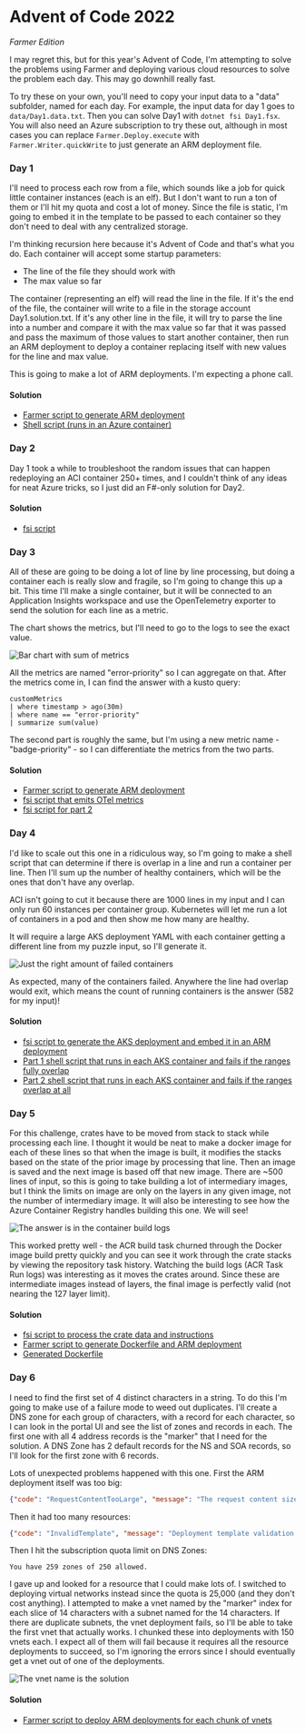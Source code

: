 Advent of Code 2022
========

_Farmer Edition_

I may regret this, but for this year's Advent of Code, I'm attempting to solve the problems using Farmer and deploying various cloud resources to solve the problem each day. This may go downhill really fast.

To try these on your own, you'll need to copy your input data to a "data" subfolder, named for each day. For example, the input data for day 1 goes to `data/Day1.data.txt`. Then you can solve Day1 with `dotnet fsi Day1.fsx`. You will also need an Azure subscription to try these out, although in most cases you can replace `Farmer.Deploy.execute` with `Farmer.Writer.quickWrite` to just generate an ARM deployment file.

### Day 1
I'll need to process each row from a file, which sounds like a job for quick little container instances (each is an elf). But I don't want to run a ton of them or I'll hit my quota and cost a lot of money. Since the file is static, I'm going to embed it in the template to be passed to each container so they don't need to deal with any centralized storage.

I'm thinking recursion here because it's Advent of Code and that's what you do. Each container will accept some startup parameters:

* The line of the file they should work with
* The max value so far

The container (representing an elf) will read the line in the file. If it's the end of the file, the container will write to a file in the storage account Day1.solution.txt. If it's any other line in the file, it will try to parse the line into a number and compare it with the max value so far that it was passed and pass the maximum of those values to start another container, then run an ARM deployment to deploy a container replacing itself with new values for the line and max value.

This is going to make a lot of ARM deployments. I'm expecting a phone call.

#### Solution
* [Farmer script to generate ARM deployment](Day1.fsx)
* [Shell script (runs in an Azure container)](Day1.sh)

### Day 2
Day 1 took a while to troubleshoot the random issues that can happen redeploying an ACI container 250+ times, and I couldn't think of any ideas for neat Azure tricks, so I just did an F#-only solution for Day2.

#### Solution
* [fsi script](Day2.fsx)

### Day 3
All of these are going to be doing a lot of line by line processing, but doing a container each is really slow and fragile, so I'm going to change this up a bit. This time I'll make a single container, but it will be connected to an Application Insights workspace and use the OpenTelemetry exporter to send the solution for each line as a metric.

The chart shows the metrics, but I'll need to go to the logs to see the exact value.

![Bar chart with sum of metrics](Day3.png)

All the metrics are named "error-priority" so I can aggregate on that. After the metrics come in, I can find the answer with a kusto query:

```
customMetrics
| where timestamp > ago(30m)
| where name == "error-priority"
| summarize sum(value)
```

The second part is roughly the same, but I'm using a new metric name - "badge-priority" - so I can differentiate the metrics from the two parts.

#### Solution
* [Farmer script to generate ARM deployment](Day3.fsx)
* [fsi script that emits OTel metrics](Day3.Script.fsx)
* [fsi script for part 2](Day3.ScriptPart2.fsx)

### Day 4

I'd like to scale out this one in a ridiculous way, so I'm going to make a shell script that can determine if there is overlap in a line and run a container per line. Then I'll sum up the number of healthy containers, which will be the ones that don't have any overlap.

ACI isn't going to cut it because there are 1000 lines in my input and I can only run 60 instances per container group. Kubernetes will let me run a lot of containers in a pod and then show me how many are healthy.

It will require a large AKS deployment YAML with each container getting a different line from my puzzle input, so I'll generate it.

![Just the right amount of failed containers](Day4.png)

As expected, many of the containers failed. Anywhere the line had overlap would exit, which means the count of running containers is the answer (582 for my input)!

#### Solution
* [fsi script to generate the AKS deployment and embed it in an ARM deployment](Day4.fsx)
* [Part 1 shell script that runs in each AKS container and fails if the ranges fully overlap](Day4.sh)
* [Part 2 shell script that runs in each AKS container and fails if the ranges overlap at all](Day4.Part2.sh)

### Day 5

For this challenge, crates have to be moved from stack to stack while processing each line. I thought it would be neat to make a docker image for each of these lines so that when the image is built, it modifies the stacks based on the state of the prior image by processing that line. Then an image is saved and the next image is based off that new image. There are ~500 lines of input, so this is going to take building a lot of intermediary images, but I think the limits on image are only on the layers in any given image, not the number of intermediary image. It will also be interesting to see how the Azure Container Registry handles building this one. We will see!

![The answer is in the container build logs](Day5.png)

This worked pretty well - the ACR build task churned through the Docker image build pretty quickly and you can see it work through the crate stacks by viewing the repository task history. Watching the build logs (ACR Task Run logs) was interesting as it moves the crates around. Since these are intermediate images instead of layers, the final image is perfectly valid (not nearing the 127 layer limit).

#### Solution
* [fsi script to process the crate data and instructions](Day5.Script.fsx)
* [Farmer script to generate Dockerfile and ARM deployment](Day5.fsx)
* [Generated Dockerfile](Day5.Dockerfile)

### Day 6

I need to find the first set of 4 distinct characters in a string. To do this I'm going to make use of a failure mode to weed out duplicates. I'll create a DNS zone for each group of characters, with a record for each character, so I can look in the portal UI and see the list of zones and records in each. The first one with all 4 address records is the "marker" that I need for the solution. A DNS Zone has 2 default records for the NS and SOA records, so I'll look for the first zone with 6 records.

Lots of unexpected problems happened with this one. First the ARM deployment itself was too big:

```json
{"code": "RequestContentTooLarge", "message": "The request content size exceeds the maximum size of 4 MB."}
```

Then it had too many resources:

```json
{"code": "InvalidTemplate", "message": "Deployment template validation failed: 'The number of template resources limit exceeded. Limit: '800' and actual: '2187'. Please see https://aka.ms/arm-template/#resources for usage details.'.", "additionalInfo": [{"type": "TemplateViolation", "info": {"lineNumber": 0, "linePosition": 0, "path": ""}}]}
```

Then I hit the subscription quota limit on DNS Zones:

```
You have 259 zones of 250 allowed.
```

I gave up and looked for a resource that I could make lots of. I switched to deploying virtual networks instead since the quota is 25,000 (and they don't cost anything). I attempted to make a vnet named by the "marker" index for each slice of 14 characters with a subnet named for the 14 characters. If there are duplicate subnets, the vnet deployment fails, so I'll be able to take the first vnet that actually works. I chunked these into deployments with 150 vnets each. I expect all of them will fail because it requires all the resource deployments to succeed, so I'm ignoring the errors since I should eventually get a vnet out of one of the deployments.

![The vnet name is the solution](Day6.png)

#### Solution
* [Farmer script to deploy ARM deployments for each chunk of vnets](Day6.fsx)

